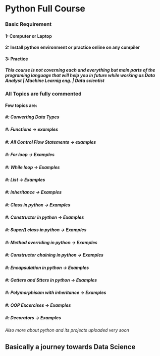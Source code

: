 # Python Full Course 

### Basic Requirement 
#### 1: Computer or Laptop 
#### 2: Install python environment or practice online on any compiler 
#### 3: Practice 

##### This course is not coverning each and everything but main parts of the programing language that will help you in future while working as Data Analyst | Machine Learnig eng. | Data scientist

### All Topics are fully commented 
#### Few topics are:
##### #: Converting Data Types
##### #: Functions -> examples
##### #: All Control Flow Statements -> examples
##### #: For loop -> Examples
##### #: While loop -> Examples
##### #: List -> Examples
##### #: Inheritance -> Examples
##### #: Class in python -> Examples
##### #: Constructor in python -> Examples
##### #: Super() class in python -> Examples
##### #: Method overriding in python -> Examples
##### #: Constructor chaining in python -> Examples
##### #: Encapsulation in python -> Examples
##### #: Getters and Stters in python -> Examples
##### #: Polymorphisam with inheritance -> Examples
##### #: OOP Excercises -> Examples
##### #: Decorators -> Examples


###### Also more about python and its projects uploaded very soon

## Basically a journey towards Data Science
